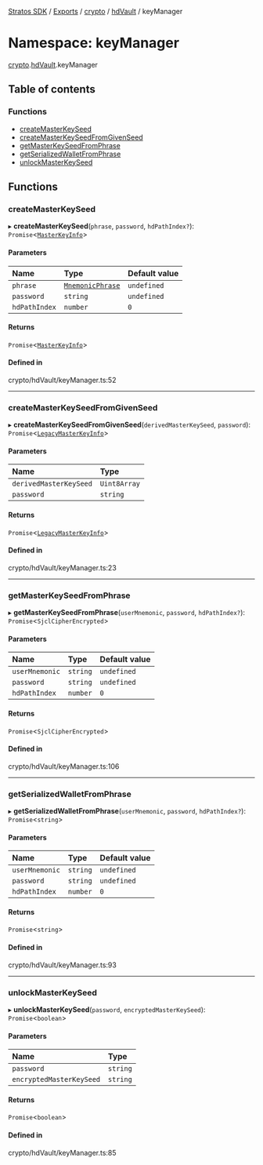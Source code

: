 [Stratos SDK](../README.md) / [Exports](../modules.md) / [crypto](crypto.md) / [hdVault](crypto.hdVault.md) / keyManager

# Namespace: keyManager

[crypto](crypto.md).[hdVault](crypto.hdVault.md).keyManager

## Table of contents

### Functions

- [createMasterKeySeed](crypto.hdVault.keyManager.md#createmasterkeyseed)
- [createMasterKeySeedFromGivenSeed](crypto.hdVault.keyManager.md#createmasterkeyseedfromgivenseed)
- [getMasterKeySeedFromPhrase](crypto.hdVault.keyManager.md#getmasterkeyseedfromphrase)
- [getSerializedWalletFromPhrase](crypto.hdVault.keyManager.md#getserializedwalletfromphrase)
- [unlockMasterKeySeed](crypto.hdVault.keyManager.md#unlockmasterkeyseed)

## Functions

### createMasterKeySeed

▸ **createMasterKeySeed**(`phrase`, `password`, `hdPathIndex?`): `Promise`\<[`MasterKeyInfo`](../interfaces/crypto.hdVault.hdVaultTypes.MasterKeyInfo.md)\>

#### Parameters

| Name | Type | Default value |
| :------ | :------ | :------ |
| `phrase` | [`MnemonicPhrase`](crypto.hdVault.mnemonic.md#mnemonicphrase) | `undefined` |
| `password` | `string` | `undefined` |
| `hdPathIndex` | `number` | `0` |

#### Returns

`Promise`\<[`MasterKeyInfo`](../interfaces/crypto.hdVault.hdVaultTypes.MasterKeyInfo.md)\>

#### Defined in

crypto/hdVault/keyManager.ts:52

___

### createMasterKeySeedFromGivenSeed

▸ **createMasterKeySeedFromGivenSeed**(`derivedMasterKeySeed`, `password`): `Promise`\<[`LegacyMasterKeyInfo`](../interfaces/crypto.hdVault.hdVaultTypes.LegacyMasterKeyInfo.md)\>

#### Parameters

| Name | Type |
| :------ | :------ |
| `derivedMasterKeySeed` | `Uint8Array` |
| `password` | `string` |

#### Returns

`Promise`\<[`LegacyMasterKeyInfo`](../interfaces/crypto.hdVault.hdVaultTypes.LegacyMasterKeyInfo.md)\>

#### Defined in

crypto/hdVault/keyManager.ts:23

___

### getMasterKeySeedFromPhrase

▸ **getMasterKeySeedFromPhrase**(`userMnemonic`, `password`, `hdPathIndex?`): `Promise`\<`SjclCipherEncrypted`\>

#### Parameters

| Name | Type | Default value |
| :------ | :------ | :------ |
| `userMnemonic` | `string` | `undefined` |
| `password` | `string` | `undefined` |
| `hdPathIndex` | `number` | `0` |

#### Returns

`Promise`\<`SjclCipherEncrypted`\>

#### Defined in

crypto/hdVault/keyManager.ts:106

___

### getSerializedWalletFromPhrase

▸ **getSerializedWalletFromPhrase**(`userMnemonic`, `password`, `hdPathIndex?`): `Promise`\<`string`\>

#### Parameters

| Name | Type | Default value |
| :------ | :------ | :------ |
| `userMnemonic` | `string` | `undefined` |
| `password` | `string` | `undefined` |
| `hdPathIndex` | `number` | `0` |

#### Returns

`Promise`\<`string`\>

#### Defined in

crypto/hdVault/keyManager.ts:93

___

### unlockMasterKeySeed

▸ **unlockMasterKeySeed**(`password`, `encryptedMasterKeySeed`): `Promise`\<`boolean`\>

#### Parameters

| Name | Type |
| :------ | :------ |
| `password` | `string` |
| `encryptedMasterKeySeed` | `string` |

#### Returns

`Promise`\<`boolean`\>

#### Defined in

crypto/hdVault/keyManager.ts:85
